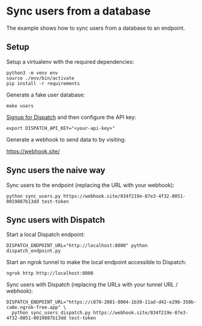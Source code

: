# Sync users from a database

The example shows how to sync users from a database to an endpoint.

## Setup

Setup a virtualenv with the required dependencies:

```
python3 -m venv env
source ./env/bin/activate
pip install -r requirements
```

Generate a fake user database:

```console
make users
```

[Signup for Dispatch](https://console.dispatch.run/) and then
configure the API key:

```
export DISPATCH_API_KEY="<your-api-key>"
```

Generate a webhook to send data to by visiting:

https://webhook.site/

## Sync users the naive way

Sync users to the endpoint (replacing the URL with your webhook):

```
python sync_users.py https://webhook.site/834f219e-87e3-4f32-8051-0019887b13dd test-token
```

## Sync users with Dispatch

Start a local Dispatch endpoint:

```
DISPATCH_ENDPOINT_URL="http://localhost:8000" python dispatch_endpoint.py
```

Start an ngrok tunnel to make the local endpoint accessible to Dispatch:

```
ngrok http http://localhost:8000
```

Sync users with Dispatch (replacing the URLs with your tunnel URL / webhook):

```
DISPATCH_ENDPOINT_URL="https://c870-2001-8004-1b30-11ad-d42-e296-350b-ca8e.ngrok-free.app" \
  python sync_users_dispatch.py https://webhook.site/834f219e-87e3-4f32-8051-0019887b13dd test-token
```
